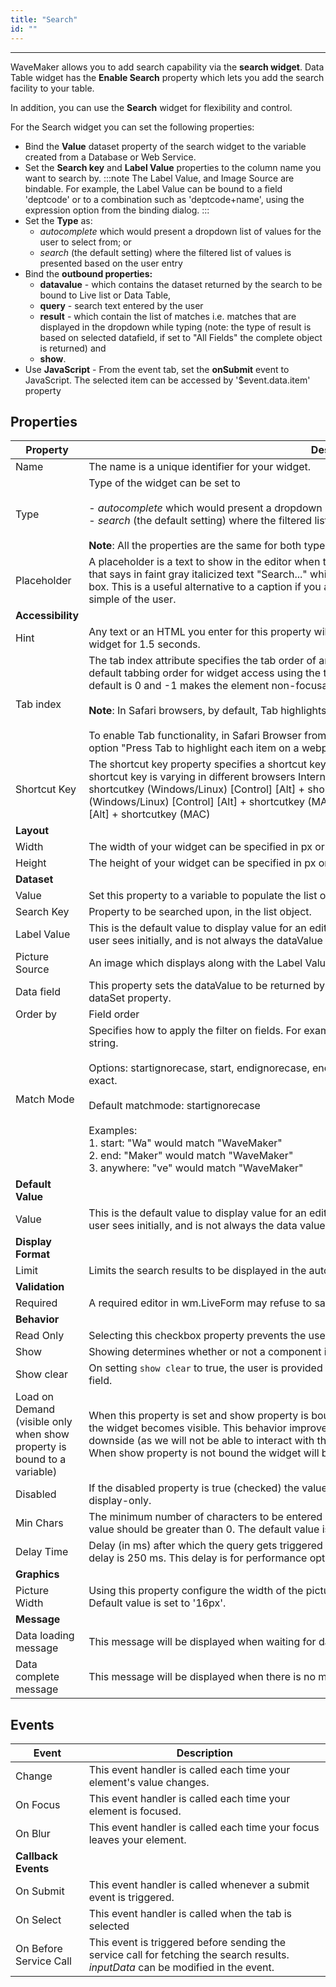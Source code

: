 ```yaml
---
title: "Search"
id: ""
---
```

---

WaveMaker allows you to add search capability via the **search widget**. Data Table widget has the **Enable Search** property which lets you add the search facility to your table.

In addition, you can use the **Search** widget for flexibility and control.

For the Search widget you can set the following properties:

- Bind the **Value** dataset property of the search widget to the variable created from a Database or Web Service.
- Set the **Search key** and **Label Value** properties to the column name you want to search by. 
:::note
The Label Value, and Image Source are bindable. For example, the Label Value can be bound to a field 'deptcode' or to a combination such as 'deptcode+name', using the expression option from the binding dialog.
:::
- Set the **Type** as:
    - _autocomplete_ which would present a dropdown list of values for the user to select from; or
    - _search_ (the default setting) where the filtered list of values is presented based on the user entry
- Bind the **outbound properties:**
    - **datavalue** - which contains the dataset returned by the search to be bound to Live list or Data Table,
    - **query** - search text entered by the user
    - **result** - which contain the list of matches i.e. matches that are displayed in the dropdown while typing (note: the type of result is based on selected datafield, if set to "All Fields" the complete object is returned) and
    - **show**.
- Use **JavaScript** - From the event tab, set the **onSubmit** event to JavaScript. The selected item can be accessed by '$event.data.item' property

## Properties

| **Property** | **Description** |
| --- | --- |
| Name | The name is a unique identifier for your widget. |
| Type | Type of the widget can be set to <br><br> - _autocomplete_ which would present a dropdown list of values for the user to select from; or <br> - _search_ (the default setting) where the filtered list of values is presented based on the user entry <br><br> **Note**: All the properties are the same for both types. |
| Placeholder | A placeholder is a text to show in the editor when there is no value. A common use of this is a search box that says in faint gray italicized text "Search..." which disappears as soon as the user starts to edit the text box. This is a useful alternative to a caption if you are constrained in space and asking for something simple of the user. |
| **Accessibility** |
| Hint | Any text or an HTML you enter for this property will be shown as a tooltip if the mouse hovers over this widget for 1.5 seconds. |
| Tab index | The tab index attribute specifies the tab order of an element. You can use this property to change the default tabbing order for widget access using the tab key. The value can range from 0 to 32767. The default is 0 and -1 makes the element non-focusable. <br> <br> **Note**: In Safari browsers, by default, Tab highlights only text fields. <br><br> To enable Tab functionality, in Safari Browser from Preferences -> Advanced -> Accessibility set the option "Press Tab to highlight each item on a webpage". |
| Shortcut Key | The shortcut key property specifies a shortcut key to activate/focus an element. The way of accessing the shortcut key is varying in different browsers Internet Explorer - [Alt] + shortcutkey, Chrome - [Alt] + shortcutkey (Windows/Linux) [Control] [Alt] + shortcutkey (MAC), Firefox - [Alt] [Shift] + shortcutkey (Windows/Linux) [Control] [Alt] + shortcutkey (MAC), Safari - [Alt] + shortcutkey (Windows) [Control] [Alt] + shortcutkey (MAC) |
| **Layout** |
| Width | The width of your widget can be specified in px or % (i.e 50px, 75%). |
| Height | The height of your widget can be specified in px or % (i.e 50px, 75%). |
| **Dataset** |
| Value | Set this property to a variable to populate the list of values to display. |
| Search Key | Property to be searched upon, in the list object. |
| Label Value | This is the default value to display value for an editor widget. Note that the display value is just what the user sees initially, and is not always the dataValue returned by the widget. |
| Picture Source | An image which displays along with the Label Value |
| Data field | This property sets the dataValue to be returned by a select editor when the list is populated using the dataSet property. |
| Order by | Field order |
| Match Mode | Specifies how to apply the filter on fields. For examples, match the query anywhere (or start or end) in the string. <br><br> Options: startignorecase, start, endignorecase, end, anywhereignorecase, anywhere, exactignorecase and exact. <br><br> Default matchmode: startignorecase <br><br> Examples: <br> 1. start: "Wa" would match "WaveMaker" <br> 2. end: "Maker" would match "WaveMaker" <br> 3. anywhere: "ve" would match "WaveMaker" <br> |
| **Default Value** |
| Value | This is the default value to display value for an editor widget. Note that the display value is just what the user sees initially, and is not always the data value returned by the widget. |
| **Display Format** |
| Limit | Limits the search results to be displayed in the auto-complete. |
| **Validation** |
| Required | A required editor in wm.LiveForm may refuse to save without a required field. |
| **Behavior** |
| Read Only | Selecting this checkbox property prevents the user from being able to change the data value of a widget. |
| Show | Showing determines whether or not a component is visible. It is a bindable property. |
| Show clear | On setting `show clear` to true, the user is provided with an option to clear the input value in the search field. |
| Load on Demand (visible only when show property is bound to a variable) | When this property is set and show property is bound, the initialization of the widget will be deferred until the widget becomes visible. This behavior improves the load time. Use this feature with caution, as it has a downside (as we will not be able to interact with the widget through script until the widget is initialized). When show property is not bound the widget will be initialized immediately. |
| Disabled | If the disabled property is true (checked) the value of the editor cannot change. The widget becomes display-only. |
| Min Chars  | The minimum number of characters to be entered by the user before the search query is triggered. The value should be greater than 0. The default value is 1. |
| Delay Time | Delay (in ms) after which the query gets triggered when the last character is typed by the user. Default delay is 250 ms. This delay is for performance optimization to reduce multiple network calls. |
| **Graphics** |
| Picture Width | Using this property configure the width of the picture that is shown in typeahead results' dropdown. Default value is set to '16px'. |
| **Message** |
| Data loading message | This message will be displayed when waiting for data to load. |
| Data complete message | This message will be displayed when there is no more data to load. |

## Events

| Event | Description |
| --- | --- |
| Change | This event handler is called each time your element's value changes. |
| On Focus | This event handler is called each time your element is focused. |
| On Blur | This event handler is called each time your focus leaves your element. |
| **Callback Events** |
| On Submit | This event handler is called whenever a submit event is triggered. |
| On Select | This event handler is called when the tab is selected |
| On Before Service Call | This event is triggered before sending the service call for fetching the search results. _inputData_ can be modified in the event. |
